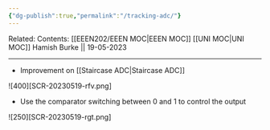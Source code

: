 ```yaml
---
{"dg-publish":true,"permalink":"/tracking-adc/"}
---
```


Related: 
Contents: [[EEEN202/EEEN MOC\|EEEN MOC]]
[[UNI MOC\|UNI MOC]]
Hamish Burke || 19-05-2023
***

- Improvement on [[Staircase ADC\|Staircase ADC]]

![400][SCR-20230519-rfv.png]

- Use the comparator switching between 0 and 1 to control the output


![250][SCR-20230519-rgt.png]

